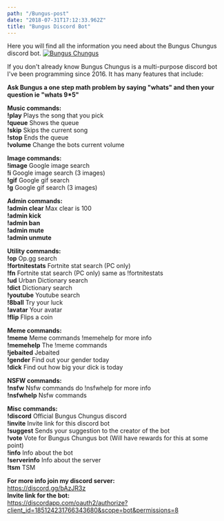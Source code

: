 ```yaml
---
path: "/Bungus-post"
date: "2018-07-31T17:12:33.962Z"
title: "Bungus Discord Bot"
---
```

Here you will find all the information you need about the Bungus Chungus discord bot.
<a href="https://discordbots.org/bot/185124264091844608" >
            <img src="https://discordbots.org/api/widget/185124264091844608.svg" alt="Bungus Chungus" />
        </a>

If you don't already know Bungus Chungus is a multi-purpose discord bot I've been programming since 2016. 
It has many features that include:



**Ask Bungus a one step math problem by saying "whats" and then your question ie "whats 9*5"**  

**Music commands:**  
**!play**  Plays the song that you pick  
**!queue**  Shows the queue  
**!skip**  Skips the current song  
**!stop**  Ends the queue  
**!volume**  Change the bots current volume  

**Image commands:**  
**!image**  Google image search   
**!i**  Google image search (3 images)   
**!gif**  Google gif search  
**!g**  Google gif search (3 images)   

**Admin commands:**  
**!admin clear**   Max clear is 100  
**!admin kick**  
**!admin ban**  
**!admin mute**  
**!admin unmute**  

**Utility commands:**  
**!op**  Op.gg search  
**!fortnitestats**  Fortnite stat search (PC only)  
**!fn**  Fortnite stat search (PC only) same as !fortnitestats  
**!ud**  Urban Dictionary search  
**!dict**  Dictionary search  
**!youtube**  Youtube search  
**!8ball**  Try your luck  
**!avatar**  Your avatar   
**!flip**  Flips a coin  


**Meme commands:**  
**!meme**  Meme commands !memehelp for more info  
**!memehelp**  The !meme commands     
**!jebaited**  Jebaited   
**!gender**  Find out your gender today  
**!dick**  Find out how big your dick is today  

**NSFW commands:**  
**!nsfw**  Nsfw commands do !nsfwhelp for more info   
**!nsfwhelp**  Nsfw commands 

**Misc commands:**  
**!discord**  Official Bungus Chungus discord   
**!invite**  Invite link for this discord bot  
**!suggest**  Sends your suggestion to the creator of the bot    
**!vote**  Vote for Bungus Chungus bot (Will have rewards for this at some point)  
**!info**  Info about the bot  
**!serverinfo**  Info about the server  
**!tsm**  TSM  


**For more info join my discord server:**  
https://discord.gg/bAzJR3z  
**Invite link for the bot:**  
https://discordapp.com/oauth2/authorize?client_id=185124231766343680&scope=bot&permissions=8